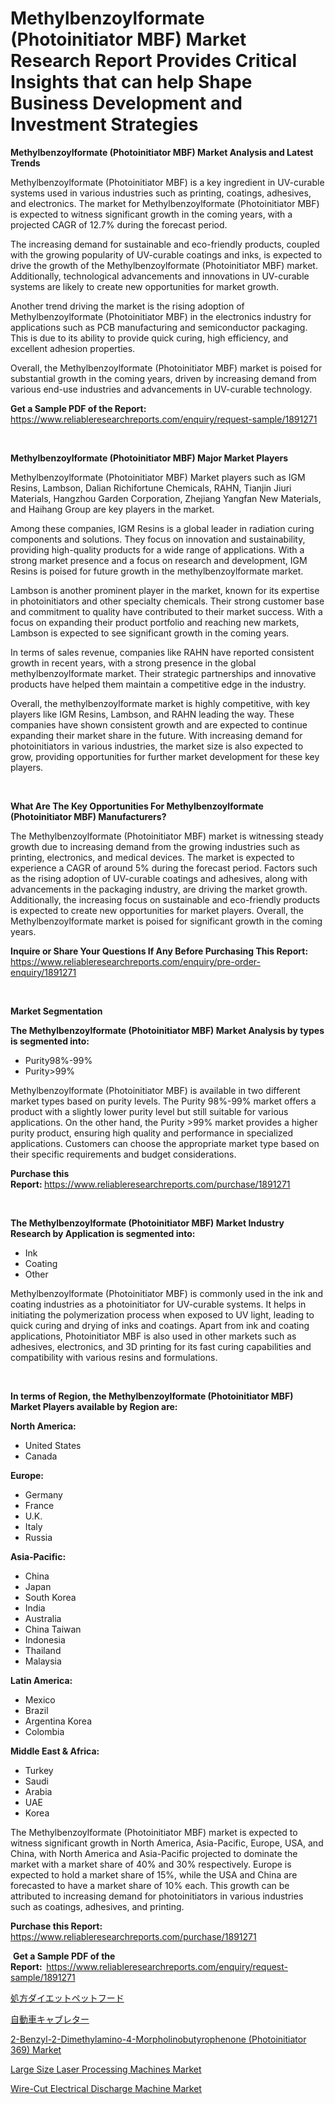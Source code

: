 <p><h1>Methylbenzoylformate (Photoinitiator MBF) Market Research Report Provides Critical Insights that can help Shape Business Development and Investment Strategies</h1></p><p><strong>Methylbenzoylformate (Photoinitiator MBF) Market Analysis and Latest Trends</strong></p>
<p><p>Methylbenzoylformate (Photoinitiator MBF) is a key ingredient in UV-curable systems used in various industries such as printing, coatings, adhesives, and electronics. The market for Methylbenzoylformate (Photoinitiator MBF) is expected to witness significant growth in the coming years, with a projected CAGR of 12.7% during the forecast period. </p><p>The increasing demand for sustainable and eco-friendly products, coupled with the growing popularity of UV-curable coatings and inks, is expected to drive the growth of the Methylbenzoylformate (Photoinitiator MBF) market. Additionally, technological advancements and innovations in UV-curable systems are likely to create new opportunities for market growth.</p><p>Another trend driving the market is the rising adoption of Methylbenzoylformate (Photoinitiator MBF) in the electronics industry for applications such as PCB manufacturing and semiconductor packaging. This is due to its ability to provide quick curing, high efficiency, and excellent adhesion properties.</p><p>Overall, the Methylbenzoylformate (Photoinitiator MBF) market is poised for substantial growth in the coming years, driven by increasing demand from various end-use industries and advancements in UV-curable technology.</p></p>
<p><strong>Get a Sample PDF of the Report:&nbsp;</strong> <a href="https://www.reliableresearchreports.com/enquiry/request-sample/1891271">https://www.reliableresearchreports.com/enquiry/request-sample/1891271</a></p>
<p>&nbsp;</p>
<p><strong>Methylbenzoylformate (Photoinitiator MBF) Major Market Players</strong></p>
<p><p>Methylbenzoylformate (Photoinitiator MBF) Market players such as IGM Resins, Lambson, Dalian Richifortune Chemicals, RAHN, Tianjin Jiuri Materials, Hangzhou Garden Corporation, Zhejiang Yangfan New Materials, and Haihang Group are key players in the market.</p><p>Among these companies, IGM Resins is a global leader in radiation curing components and solutions. They focus on innovation and sustainability, providing high-quality products for a wide range of applications. With a strong market presence and a focus on research and development, IGM Resins is poised for future growth in the methylbenzoylformate market.</p><p>Lambson is another prominent player in the market, known for its expertise in photoinitiators and other specialty chemicals. Their strong customer base and commitment to quality have contributed to their market success. With a focus on expanding their product portfolio and reaching new markets, Lambson is expected to see significant growth in the coming years.</p><p>In terms of sales revenue, companies like RAHN have reported consistent growth in recent years, with a strong presence in the global methylbenzoylformate market. Their strategic partnerships and innovative products have helped them maintain a competitive edge in the industry.</p><p>Overall, the methylbenzoylformate market is highly competitive, with key players like IGM Resins, Lambson, and RAHN leading the way. These companies have shown consistent growth and are expected to continue expanding their market share in the future. With increasing demand for photoinitiators in various industries, the market size is also expected to grow, providing opportunities for further market development for these key players.</p></p>
<p>&nbsp;</p>
<p><strong>What Are The Key Opportunities For Methylbenzoylformate (Photoinitiator MBF) Manufacturers?</strong></p>
<p><p>The Methylbenzoylformate (Photoinitiator MBF) market is witnessing steady growth due to increasing demand from the growing industries such as printing, electronics, and medical devices. The market is expected to experience a CAGR of around 5% during the forecast period. Factors such as the rising adoption of UV-curable coatings and adhesives, along with advancements in the packaging industry, are driving the market growth. Additionally, the increasing focus on sustainable and eco-friendly products is expected to create new opportunities for market players. Overall, the Methylbenzoylformate market is poised for significant growth in the coming years.</p></p>
<p><strong>Inquire or Share Your Questions If Any Before Purchasing This Report:</strong> <a href="https://www.reliableresearchreports.com/enquiry/pre-order-enquiry/1891271">https://www.reliableresearchreports.com/enquiry/pre-order-enquiry/1891271</a></p>
<p>&nbsp;</p>
<p><strong>Market Segmentation</strong></p>
<p><strong>The Methylbenzoylformate (Photoinitiator MBF) Market Analysis by types is segmented into:</strong></p>
<p><ul><li>Purity98%-99%</li><li>Purity>99%</li></ul></p>
<p><p>Methylbenzoylformate (Photoinitiator MBF) is available in two different market types based on purity levels. The Purity 98%-99% market offers a product with a slightly lower purity level but still suitable for various applications. On the other hand, the Purity >99% market provides a higher purity product, ensuring high quality and performance in specialized applications. Customers can choose the appropriate market type based on their specific requirements and budget considerations.</p></p>
<p><strong>Purchase this Report:&nbsp;</strong><a href="https://www.reliableresearchreports.com/purchase/1891271">https://www.reliableresearchreports.com/purchase/1891271</a></p>
<p>&nbsp;</p>
<p><strong>The Methylbenzoylformate (Photoinitiator MBF) Market Industry Research by Application is segmented into:</strong></p>
<p><ul><li>Ink</li><li>Coating</li><li>Other</li></ul></p>
<p><p>Methylbenzoylformate (Photoinitiator MBF) is commonly used in the ink and coating industries as a photoinitiator for UV-curable systems. It helps in initiating the polymerization process when exposed to UV light, leading to quick curing and drying of inks and coatings. Apart from ink and coating applications, Photoinitiator MBF is also used in other markets such as adhesives, electronics, and 3D printing for its fast curing capabilities and compatibility with various resins and formulations.</p></p>
<p>&nbsp;</p>
<p><strong>In terms of Region, the Methylbenzoylformate (Photoinitiator MBF) Market Players available by Region are:</strong></p>
<p>
    <p> <strong> North America: </strong>
        <ul>
            <li>United States</li>
            <li>Canada</li>
        </ul>
        </p> 
    <p> <strong> Europe: </strong>
        <ul>
            <li>Germany</li>
            <li>France</li>
            <li>U.K.</li>
            <li>Italy</li>
            <li>Russia</li>
        </ul>
        </p> 
    <p> <strong> Asia-Pacific: </strong>
        <ul>
            <li>China</li>
            <li>Japan</li>
            <li>South Korea</li>
            <li>India</li>
            <li>Australia</li>
            <li>China Taiwan</li>
            <li>Indonesia</li>
            <li>Thailand</li>
            <li>Malaysia</li>
        </ul>
        </p> 
    <p> <strong> Latin America: </strong>
        <ul>
            <li>Mexico</li>
            <li>Brazil</li>
            <li>Argentina Korea</li>
            <li>Colombia</li>
        </ul>
        </p> 
    <p> <strong> Middle East & Africa: </strong>
        <ul>
            <li>Turkey</li>
            <li>Saudi</li>
            <li>Arabia</li>
            <li>UAE</li>
            <li>Korea</li>
        </ul>
    </p>
    </p>
<p><p>The Methylbenzoylformate (Photoinitiator MBF) market is expected to witness significant growth in North America, Asia-Pacific, Europe, USA, and China, with North America and Asia-Pacific projected to dominate the market with a market share of 40% and 30% respectively. Europe is expected to hold a market share of 15%, while the USA and China are forecasted to have a market share of 10% each. This growth can be attributed to increasing demand for photoinitiators in various industries such as coatings, adhesives, and printing.</p></p>
<p><strong>Purchase this Report: </strong><a href="https://www.reliableresearchreports.com/purchase/1891271">https://www.reliableresearchreports.com/purchase/1891271</a></p>
<p>&nbsp;<strong>Get a Sample PDF of the Report:&nbsp;&nbsp;</strong><a href="https://www.reliableresearchreports.com/enquiry/request-sample/1891271">https://www.reliableresearchreports.com/enquiry/request-sample/1891271</a></p>
<p><strong></strong></p>
<p><p><a href="https://github.com/oafhukehf4709715/Market-Research-Report-List-1/blob/main/68217321966.md">処方ダイエットペットフード</a></p><p><a href="https://github.com/dzy793153605/Market-Research-Report-List-1/blob/main/15871451967.md">自動車キャブレター</a></p><p><a href="https://github.com/jodemen/Market-Research-Report-List-1/blob/main/2-benzyl-2-dimethylamino-4-morpholinobutyrophenone-photoinitiator-369-market.md">2-Benzyl-2-Dimethylamino-4-Morpholinobutyrophenone (Photoinitiator 369) Market</a></p><p><a href="https://issuu.com/reportprime-2/docs/large-size-laser-processing-machines-market-size-2">Large Size Laser Processing Machines Market</a></p><p><a href="https://issuu.com/reportprime-2/docs/wire-cut-electrical-discharge-machine-market-size-">Wire-Cut Electrical Discharge Machine Market</a></p></p>